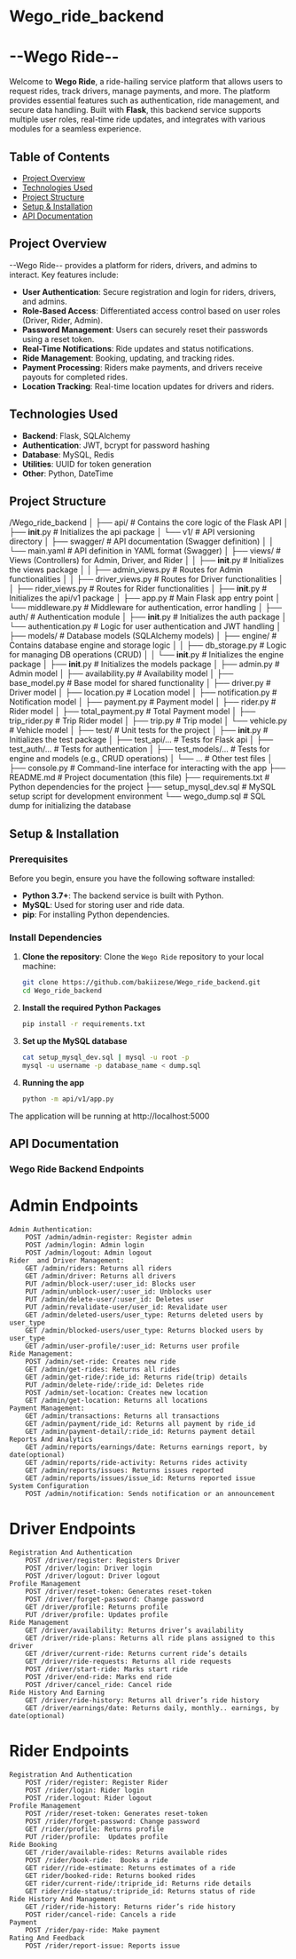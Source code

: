 # Wego_ride_backend
# --Wego Ride--

Welcome to **Wego Ride**, a ride-hailing service platform that allows users to request rides, track drivers, manage payments, and more. The platform provides essential features such as authentication, ride management, and secure data handling. Built with **Flask**, this backend service supports multiple user roles, real-time ride updates, and integrates with various modules for a seamless experience.

## Table of Contents

- [Project Overview](#project-overview)
- [Technologies Used](#technologies-used)
- [Project Structure](#project-structure)
- [Setup & Installation](#setup-installation)
- [API Documentation](#api-documentation)

## Project Overview

--Wego Ride-- provides a platform for riders, drivers, and admins to interact. Key features include:

- **User Authentication**: Secure registration and login for riders, drivers, and admins.
- **Role-Based Access**: Differentiated access control based on user roles (Driver, Rider, Admin).
- **Password Management**: Users can securely reset their passwords using a reset token.
- **Real-Time Notifications**: Ride updates and status notifications.
- **Ride Management**: Booking, updating, and tracking rides.
- **Payment Processing**: Riders make payments, and drivers receive payouts for completed rides.
- **Location Tracking**: Real-time location updates for drivers and riders.

## Technologies Used

- **Backend**: Flask, SQLAlchemy
- **Authentication**: JWT, bcrypt for password hashing
- **Database**: MySQL, Redis
- **Utilities**: UUID for token generation
- **Other**: Python, DateTime

## Project Structure
   /Wego_ride_backend
   │
   ├── api/                        # Contains the core logic of the Flask API
   │   ├── __init__.py             # Initializes the api package
   │   └── v1/                     # API versioning directory
   │       ├── swagger/            # API documentation (Swagger definition)
   │       │   └── main.yaml       # API definition in YAML format (Swagger)
   │       ├── views/              # Views (Controllers) for Admin, Driver, and Rider
   │       │   ├── __init__.py     # Initializes the views package
   │       │   ├── admin_views.py  # Routes for Admin functionalities
   │       │   ├── driver_views.py # Routes for Driver functionalities
   │       │   ├── rider_views.py  # Routes for Rider functionalities
   │       ├── __init__.py         # Initializes the api/v1 package
   │       ├── app.py              # Main Flask app entry point
   │       └── middleware.py       # Middleware for authentication, error handling
   │
   ├── auth/                       # Authentication module
   │   ├── __init__.py             # Initializes the auth package
   │   └── authentication.py       # Logic for user authentication and JWT handling
   │
   ├── models/                     # Database models (SQLAlchemy models)
   │   ├── engine/                 # Contains database engine and storage logic
   │   │   ├── db_storage.py       # Logic for managing DB operations (CRUD)
   │   │   └── __init__.py         # Initializes the engine package
   │   ├── __init__.py             # Initializes the models package
   │   ├── admin.py                # Admin model
   │   ├── availability.py         # Availability model
   │   ├── base_model.py           # Base model for shared functionality
   │   ├── driver.py               # Driver model
   │   ├── location.py             # Location model
   │   ├── notification.py         # Notification model
   │   ├── payment.py              # Payment model
   │   ├── rider.py                # Rider model
   │   ├── total_payment.py        # Total Payment model
   │   ├── trip_rider.py           # Trip Rider model
   │   ├── trip.py                 # Trip model
   │   └── vehicle.py              # Vehicle model
   │
   ├── test/                       # Unit tests for the project
   │   ├── __init__.py             # Initializes the test package
   │   ├── test_api/...            # Tests for Flask api
   │   ├── test_auth/...           # Tests for authentication
   │   ├── test_models/...         # Tests for engine and models (e.g., CRUD operations)
   │   └── ...                     # Other test files
   │
   ├── console.py                  # Command-line interface for interacting with the app
   ├── README.md                   # Project documentation (this file)
   ├── requirements.txt            # Python dependencies for the project
   ├── setup_mysql_dev.sql         # MySQL setup script for development environment
   └── wego_dump.sql               # SQL dump for initializing the database


## Setup & Installation

### Prerequisites

Before you begin, ensure you have the following software installed:

- **Python 3.7+**: The backend service is built with Python.
- **MySQL**: Used for storing user and ride data.
- **pip**: For installing Python dependencies.

### Install Dependencies

1. **Clone the repository**:
   Clone the `Wego Ride` repository to your local machine:

   ```bash
   git clone https://github.com/bakiizese/Wego_ride_backend.git
   cd Wego_ride_backend

2. **Install the required  Python Packages**
   ```bash
   pip install -r requirements.txt

3. **Set up the MySQL database**
   ```bash
   cat setup_mysql_dev.sql | mysql -u root -p 
   mysql -u username -p database_name < dump.sql

4. **Running the app**
   ```bash
   python -m api/v1/app.py

The application will be running at http://localhost:5000


## API Documentation

### Wego Ride Backend Endpoints

# Admin Endpoints
    Admin Authentication:
        POST /admin/admin-register: Register admin
        POST /admin/login: Admin login
        POST /admin/logout: Admin logout
    Rider  and Driver Management:
        GET /admin/riders: Returns all riders
        GET /admin/driver: Returns all drivers
        PUT /admin/block-user/:user_id: Blocks user
        PUT /admin/unblock-user/:user_id: Unblocks user
        PUT /admin/delete-user/:user_id: Deletes user
        PUT /admin/revalidate-user/user_id: Revalidate user
        GET /admin/deleted-users/user_type: Returns deleted users by user_type
        GET /admin/blocked-users/user_type: Returns blocked users by user_type
        GET /admin/user-profile/:user_id: Returns user profile
    Ride Management:
        POST /admin/set-ride: Creates new ride
        GET /admin/get-rides: Returns all rides
        GET /admin/get-ride/:ride_id: Returns ride(trip) details 
        PUT /admin/delete-ride/:ride_id: Deletes ride
        POST /admin/set-location: Creates new location
        GET /admin/get-location: Returns all locations
    Payment Management:
        GET /admin/transactions: Returns all transactions
        GET /admin/payment/ride_id: Returns all payment by ride_id
        GET /admin/payment-detail/:ride_id: Returns payment detail
    Reports And Analytics
        GET /admin/reports/earnings/date: Returns earnings report, by date(optional)
        GET /admin/reports/ride-activity: Returns rides activity
        GET /admin/reports/issues: Returns issues reported
        GET /admin/reports/issues/issue_id: Returns reported issue
    System Configuration
        POST /admin/notification: Sends notification or an announcement 

# Driver Endpoints
    Registration And Authentication
        POST /driver/register: Registers Driver
        POST /driver/login: Driver login
        POST /driver/logout: Driver logout
    Profile Management
        POST /driver/reset-token: Generates reset-token
        POST /driver/forget-password: Change password
        GET /driver/profile: Returns profile
        PUT /driver/profile: Updates profile
    Ride Management
        GET /driver/availability: Returns driver’s availability
        GET /driver/ride-plans: Returns all ride plans assigned to this driver
        GET /driver/current-ride: Returns current ride’s details
        GET /driver/ride-requests: Returns all ride requests
        POST /driver/start-ride: Marks start ride
        POST /driver/end-ride: Marks end ride
        POST /driver/cancel_ride: Cancel ride
    Ride History And Earning
        GET /driver/ride-history: Returns all driver’s ride history
        GET /driver/earnings/date: Returns daily, monthly.. earnings, by date(optional)

# Rider Endpoints
    Registration And Authentication
        POST /rider/register: Register Rider
        POST /rider/login: Rider login
        POST /rider.logout: Rider logout
    Profile Management
        POST /rider/reset-token: Generates reset-token
        POST /rider/forget-password: Change password
        GET /rider/profile: Returns profile
        PUT /rider/profile:  Updates profile
    Ride Booking
        GET /rider/available-rides: Returns available rides
        POST /rider/book-ride:  Books a ride
        GET rider//ride-estimate: Returns estimates of a ride
        GET rider/booked-ride: Returns booked rides
        GET rider/current-ride/:tripride_id: Returns ride details
        GET rider/ride-status/:tripride_id: Returns status of ride
    Ride History And Management
        GET /rider/ride-history: Returns rider’s ride history
        POST rider/cancel-ride: Cancels a ride
    Payment
        POST /rider/pay-ride: Make payment
    Rating And Feedback
        POST /rider/report-issue: Reports issue
